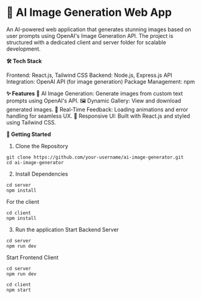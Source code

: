 # 🎨 AI Image Generation Web App
An AI-powered web application that generates stunning images based on user prompts using OpenAI's Image Generation API. The project is structured with a dedicated client and server folder for scalable development.

**🛠️ Tech Stack**

Frontend: React.js, Tailwind CSS
Backend: Node.js, Express.js
API Integration: OpenAI API (for image generation)
Package Management: npm

**✨ Features**
🌟 AI Image Generation: Generate images from custom text prompts using OpenAI's API.
🖼️ Dynamic Gallery: View and download generated images.
🚀 Real-Time Feedback: Loading animations and error handling for seamless UX.
🎨 Responsive UI: Built with React.js and styled using Tailwind CSS.

**🚀 Getting Started**

1. Clone the Repository
```
git clone https://github.com/your-username/ai-image-generator.git
cd ai-image-generator
```
2. Install Dependencies
```
cd server
npm install
```
For the client
```
cd client
npm install
```
3. Run the application
Start Backend Server
```
cd server
npm run dev
```
Start Frontend Client
```
cd server
npm run dev
```
```
cd client
npm start
```
